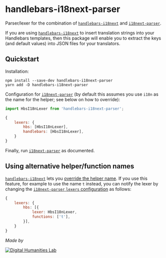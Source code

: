 # handlebars-i18next-parser

Parser/lexer for the combination of [`handlebars-i18next`][handlebars-i18next] and [`i18next-parser`][i18next-parser].

[handlebars-i18next]: https://www.npmjs.com/package/handlebars-i18next
[i18next-parser]: https://www.npmjs.com/package/i18next-parser

If you are using [`handlebars-i18next`][handlebars-i18next] to insert translation strings into your Handlebars templates, then this package will enable you to extract the keys (and default values) into JSON files for your translators.

## Quickstart

Installation:

```
npm install --save-dev handlebars-i18next-parser
yarn add -D handlebars-i18next-parser
```

Configuration for [`i18next-parser`][i18next-parser] (by default this assumes you use `i18n` as the name for the helper; see below on how to override):

```js
import HbsI18nLexer from 'handlebars-i18next-parser';

{
    lexers: {
        hbs: [HbsI18nLexer],
        handlebars: [HbsI18nLexer],
    }
}
```

Finally, run [`i18next-parser`][i18next-parser] as documented.

## Using alternative helper/function names

[`handlebars-i18next`][handlebars-i18next] lets you [override the helper name][helper-override]. If you use this feature, for example to use the name `t` instead, you can notify the lexer by changing the [`i18next-parser` `lexers` configuration][lexer-conf] as follows:

[helper-override]: https://www.npmjs.com/package/handlebars-i18next#changing-the-name-of-the-helper
[lexer-conf]: https://www.npmjs.com/package/i18next-parser#lexers

```js
{
    lexers: {
        hbs: [{
            lexer: HbsI18nLexer,
            functions: ['t'],
        }],
    }
}
```

*Made by*

[![Digital Humanities Lab](http://dhstatic.hum.uu.nl/logo-lab/png/dighum-logo.png)](https://dig.hum.uu.nl)
